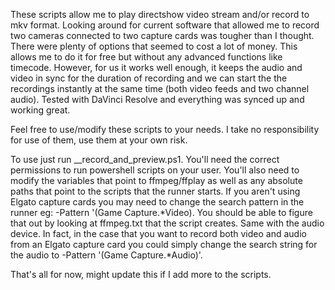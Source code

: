 These scripts allow me to play directshow video stream and/or record to mkv format.
Looking around for current software that allowed me to record two cameras connected
to two capture cards was tougher than I thought. There were plenty of options
that seemed to cost a lot of money. This allows me to do it for free but without
any advanced functions like timecode. However, for us it works well enough, it keeps
the audio and video in sync for the duration of recording and we can start the
the recordings instantly at the same time (both video feeds and two channel audio).
Tested with DaVinci Resolve and everything was synced up and working great.

Feel free to use/modify these scripts to your needs. I take no responsibility for use
of them, use them at your own risk.

To use just run __record_and_preview.ps1. You'll need the correct permissions to run
powershell scripts on your user. You'll also need to modify the variables that point
to ffmpeg/ffplay as well as any absolute paths that point to the scripts that the
runner starts. If you aren't using Elgato capture cards you may need to change the
search pattern in the runner eg: -Pattern '(Game Capture.*Video). You should be able
to figure that out by looking at ffmpeg.txt that the script creates. Same with the
audio device. In fact, in the case that you want to record both video and audio from
an Elgato capture card you could simply change the search string for the audio to
-Pattern '(Game Capture.*Audio)'.

That's all for now, might update this if I add more to the scripts.